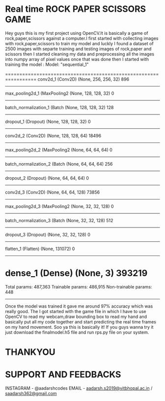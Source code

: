# Real time ROCK PAPER SCISSORS GAME
Hey guys this is my first project using OpenCV.It is basically a game of rock,paper,scissors against a computer.I first started with collecting images with rock,paper,scissors to train my model and luckly I found a dataset of 2500 images with separte training and testing images of rock,paper and scissors then I started cleaning my data and preprocessing all the images into numpy array of pixel values once that was done then I started with training the model : 
Model: "sequential_1"

=================================================================
conv2d_1 (Conv2D)            (None, 256, 256, 32)      896       
_________________________________________________________________
max_pooling2d_1 (MaxPooling2 (None, 128, 128, 32)      0         
_________________________________________________________________
batch_normalization_1 (Batch (None, 128, 128, 32)      128       
_________________________________________________________________
dropout_1 (Dropout)          (None, 128, 128, 32)      0         
_________________________________________________________________
conv2d_2 (Conv2D)            (None, 128, 128, 64)      18496     
_________________________________________________________________
max_pooling2d_2 (MaxPooling2 (None, 64, 64, 64)        0         
_________________________________________________________________
batch_normalization_2 (Batch (None, 64, 64, 64)        256       
_________________________________________________________________
dropout_2 (Dropout)          (None, 64, 64, 64)        0         
_________________________________________________________________
conv2d_3 (Conv2D)            (None, 64, 64, 128)       73856     
_________________________________________________________________
max_pooling2d_3 (MaxPooling2 (None, 32, 32, 128)       0         
_________________________________________________________________
batch_normalization_3 (Batch (None, 32, 32, 128)       512       
_________________________________________________________________
dropout_3 (Dropout)          (None, 32, 32, 128)       0         
_________________________________________________________________
flatten_1 (Flatten)          (None, 131072)            0         
_________________________________________________________________
dense_1 (Dense)              (None, 3)                 393219    
=================================================================
Total params: 487,363
Trainable params: 486,915
Non-trainable params: 448
_________________________________________________________________
Once the model was trained it gave me around 97% accuracy which was really good.
The I got started with the game file in which I have to use OpenCV to read my webcam,draw bounding box to read my hand and basically put all my code together and start predicting the real time frames on my hand movement.
Soo ya this is basically it!
If you guys wanna try it just download the finalmodel.h5 file and run rps.py file on your system.
# THANKYOU
# SUPPORT AND FEEDBACKS
INSTAGRAM - @aadarshcodes
EMAIL - aadarsh.s2019@vitbhopal.ac.in / saadarsh362@gmail.com


